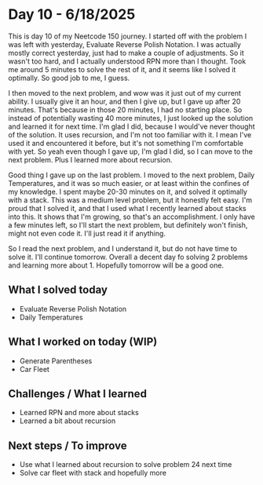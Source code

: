# Day 10 - 6/18/2025

This is day 10 of my Neetcode 150 journey. I started off with the problem I was left with yesterday,
Evaluate Reverse Polish Notation. I was actually mostly correct yesterday, just had to make a couple
of adjustments. So it wasn't too hard, and I actually understood RPN more than I thought. Took me
around 5 minutes to solve the rest of it, and it seems like I solved it optimally. So good job to
me, I guess. 

I then moved to the next problem, and wow was it just out of my current ability. I usually
give it an hour, and then I give up, but I gave up after 20 minutes. That's because in those 20
minutes, I had no starting place. So instead of potentially wasting 40 more minutes, I just
looked up the solution and learned it for next time. I'm glad I did, because I would've never
thought of the solution. It uses recursion, and I'm not too familiar with it. I mean I've used
it and encountered it before, but it's not something I'm comfortable with yet. So yeah even though
I gave up, I'm glad I did, so I can move to the next problem. Plus I learned more about recursion.

Good thing I gave up on the last problem. I moved to the next problem, Daily Temperatures, and
it was so much easier, or at least within the confines of my knowledge. I spent maybe 20-30 minutes
on it, and solved it optimally with a stack. This was a medium level problem, but it honestly felt
easy. I'm proud that I solved it, and that I used what I recently learned about stacks into this.
It shows that I'm growing, so that's an accomplishment. I only have a few minutes left, so I'll
start the next problem, but definitely won't finish, might not even code it. I'll just read it if
anything. 

So I read  the next problem, and I understand it, but do not have time to solve it. I'll continue
tomorrow. Overall a decent day fo solving 2 problems and learning more about 1. Hopefully tomorrow
will be a good one.

## What I solved today
- Evaluate Reverse Polish Notation
- Daily Temperatures

## What I worked on today (WIP)
- Generate Parentheses
- Car Fleet

## Challenges / What I learned
- Learned RPN and more about stacks
- Learned a bit about recursion

## Next steps / To improve
- Use what I learned about recursion to solve problem 24 next time
- Solve car fleet with stack and hopefully more

